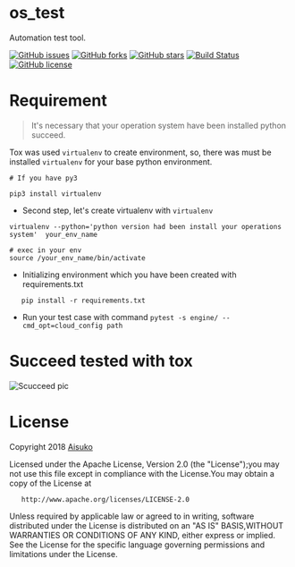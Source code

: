 # os_test

Automation test tool.


[![GitHub issues](https://img.shields.io/github/issues/Aisuko/os_test.svg)](https://github.com/Aisuko/os_test/issues) [![GitHub forks](https://img.shields.io/github/forks/Aisuko/os_test.svg)](https://github.com/Aisuko/os_test/network) [![GitHub stars](https://img.shields.io/github/stars/Aisuko/os_test.svg)](https://github.com/Aisuko/os_test/stargazers) [![Build Status](https://travis-ci.com/Aisuko/os_test.svg?branch=tox)](https://travis-ci.com/Aisuko/os_test) [![GitHub license](https://img.shields.io/github/license/Aisuko/os_test.svg)](https://github.com/Aisuko/os_test/blob/tox/LICENSE)


# Requirement

> It's necessary that your operation system have been installed python succeed.

 Tox was used `virtualenv` to create environment, so, there was must be installed `virtualenv` for your base python environment.
 
 ```angular2html
# If you have py3

pip3 install virtualenv

```

* Second step, let's create virtualenv with `virtualenv`

```angular2html
virtualenv --python='python version had been install your operations system'  your_env_name

# exec in your env
source /your_env_name/bin/activate

```

* Initializing environment which you have been created with requirements.txt

 ```angular2html
    pip install -r requirements.txt
 ```

* Run your test case with command `pytest -s engine/ --cmd_opt=cloud_config path`

# Succeed tested with tox

![Scucceed pic](https://github.com/Aisuko/os_test/blob/tox/succeed.png)

# License

Copyright 2018 [Aisuko](https://github.com/Aisuko/os_test/blob/master/LICENSE)

Licensed under the Apache License, Version 2.0 (the "License");you may not use this file except in compliance with the License.You may obtain a copy of the License at

       http://www.apache.org/licenses/LICENSE-2.0

Unless required by applicable law or agreed to in writing, software distributed under the License is distributed on an "AS IS" BASIS,WITHOUT WARRANTIES OR CONDITIONS OF ANY KIND, either express or implied.
See the License for the specific language governing permissions and limitations under the License.
